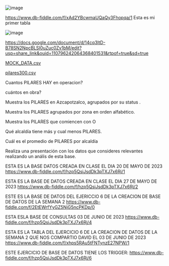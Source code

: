 ![image](https://user-images.githubusercontent.com/91554777/235196884-6cfb1909-3699-4c0f-ad0f-09ff27471105.png)

https://www.db-fiddle.com/f/xAd2YBcwmaUQaQy3Fhopqa/1
Esta es mi primer tabla

![image](https://user-images.githubusercontent.com/91554777/235502032-0d8f2296-5816-422b-93b5-be9def027bad.png)


https://docs.google.com/document/d/14cq3ItD-B78SN2NpcBLSI0uZuc0Zv1bM/edit?usp=share_link&ouid=110796242064368401531&rtpof=true&sd=true


[MOCK_DATA.csv](https://github.com/escuelaDeCodigoMargaritaMaza/Base_de_Datos/files/11403101/MOCK_DATA.csv)

[pilares300.csv](https://github.com/escuelaDeCodigoMargaritaMaza/Base_de_Datos/files/11403113/pilares300.csv)

Cuantos PILARES HAY en operacion?

cuántos en obra?

Muestra los PILARES en Azcapotzalco, agrupados por su status .

Muestra los PILARES agrupados por zona en orden alfabético.

Muestra los PILARES que comiencen con O

Qué alcaldía tiene más y cual menos PILARES.

Cuál es el promedio de PILARES por alcaldía

Realiza una presentación con los datos que consideres relevantes realizando un anális de esta base.

ESTA ES LA BASE DATOS CREADA EN CLASE EL DIA 20 DE MAYO DE 2023
https://www.db-fiddle.com/f/hzp5QsiJsdDk3pTXJ7x6Rj/1


ESTA ES LA BASE DE DATOS CREADA EN CLASE EL DIA 27 DE MAYO DE 2023
https://www.db-fiddle.com/f/hzp5QsiJsdDk3pTXJ7x6Rj/2


ESTE ES LA BASE DE DATOS DEL EJERICCIO 6 DE LA CREACION DE BASE DE DATOS DE LA SEMANA 2
https://www.db-fiddle.com/f/2EtEWrfYyGZ5NjG5ncPKDp/0

ESTA ESLA BASE DE CONSULTAS 03 DE JUNIO DE 2023
https://www.db-fiddle.com/f/hzp5QsiJsdDk3pTXJ7x6Rj/4

ESTA ES LA TABLA DEL EJERCICIO 6 DE LA CREACION DE DATOS DE LA SEMANA 2 QUE NOS COMPARTIO DAVID EL 03 DE JUNIO DE 2023
https://www.db-fiddle.com/f/xhps5RAu5tFNTynzE27NPW/1

ESTE EJERCICIO DE BASE DE DATOS TIENE LOS TRIGGER:
https://www.db-fiddle.com/f/hzp5QsiJsdDk3pTXJ7x6Rj/6
